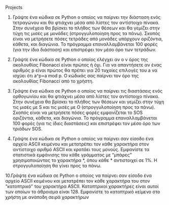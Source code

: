 Projects

1. Γράψτε ένα κώδικα σε Python ο οποίος να παίρνει την διάσταση ενός τετραγώνου 
και θα φτιάχνει μέσα από λίστες τον αντίστοιχο πίνακα. Στην συνέχεια θα βρίσκει 
το πλήθος των θέσεων και θα γεμίζει στην τύχη τις μισές με 
μονάδες (στρογγυλοποίηση προς τα πάνω). Σκοπός είναι να μετρήσετε πόσες 
τετράδες από μονάδες υπάρχουν οριζόντια, κάθετα, και διαγώνια. Το πρόγραμμα 
επαναλλαμβάνεται 100 φορές (για την ίδια διάσταση) και επιστρέφει τον μέσο όρο 
των τετράδων.

2. Γράψτε ένα κώδικα σε Python ο οποίος ελέγχει αν ο ν όρος της ακολουθίας 
Fibonacci είναι πρώτος ή όχι. Για να απαντήσετε αν ένας αριθμός p είναι πρώτος 
θα πρέπει για 20 τυχαίες επιλογές του a να ισχύει ότι a^p=a mod p. Ο κώδικάς σας 
παίρνει τον όρο της ακολουθίας Fibonacci από το χρήστη.

5. Γράψτε ένα κώδικα σε Python ο οποίος να παίρνει τις διαστάσεις ενός ορθογωνίου 
και θα φτιάχνει μέσα από λίστες τον αντίστοιχο πίνακα. Στην συνέχεια θα βρίσκει 
το πλήθος των θέσεων και γεμίζει στην τύχη τις μισές με S και τις μισές με 
O (στρογγυλοποίηση προς τα πάνω). Σκοπός είναι να μετρήσετε πόσες φορές 
εμφανίζεται το SOS οριζόντια, κάθετα, και διαγώνια. Το πρόγραμμα 
επαναλλαμβάνεται 100 φορές (για τις ίδιες διαστάσεις) και επιστρέφει τον μέσο 
όρο των τριάδων SOS.

7. Γράψτε ένα κώδικα σε Python ο οποίος να παίρνει σαν είσοδο ένα αρχείο ASCII 
κειμένου και μετατρέπει τον κάθε χαρακτήρα στον αντίστοιχο αριθμό ASCII και 
κρατάει τους μονούς. Εμφανίστε τα στατιστικά εμφάνισης του κάθε γράμματος με 
“μπάρες” χρησιμοποιώντας το χαρακτήρα *, όπου κάθε * αντιστοιχεί σε 1%. Η
στρογγυλοποίηση θα γίνει προς τα πάνω.

10.Γράψτε ένα κώδικα σε Python ο οποίος να παίρνει σαν είσοδο ένα αρχείο ASCII 
κειμένου και μετατρέπει τον κάθε χαρακτήρα του στον “κατοπτρικό” του 
χαρακτήρα ASCII. Κατοπτρικοί χαρακτήρες είναι αυτοί των οποίων το άθροισμα 
είναι 128. Εμφανίστε το κατοπτρικό κείμενο στο χρήστη με ανάποδη σειρά 
χαρακτήρων
